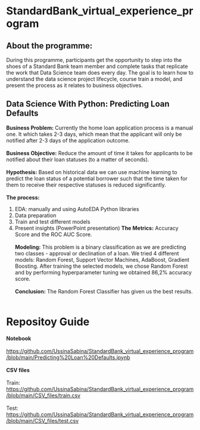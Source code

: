 # StandardBank_virtual_experience_program
## About the programme:
During this programme, participants get the opportunity to step into the shoes of a Standard Bank team member and complete tasks that replicate the work that Data Science team does every day. The goal is to learn how to understand the data science project lifecycle, course train a model, and present the process as it relates to business objectives.
## Data Science With Python: Predicting Loan Defaults
**Business Problem:** Currently the home loan application process is a manual one. It which takes 2-3 days, which mean that the applicant will only be notified after 2-3 days of the application outcome.<br /><br />
**Business Objective:** Reduce the amount of time it takes for applicants to be notified about their loan statuses (to a matter of seconds).<br /><br />
**Hypothesis:** Based on historical data we can use machine learning to predict the loan status of a potential borrower such that the time taken for them to receive their respective statuses is reduced significantly. <br /><br />
**The process:**
1) EDA: manually and using AutoEDA Python libraries
2) Data preparation
3) Train and test different models
4) Present insights (PowerPoint presentation)
**The Metrics:** Accuracy Score and the ROC AUC Score.<br /><br />
**Modeling:** This problem is a binary classification as we are predicting two classes - approval or declination of a loan. We tried 4 different models: Random Forest, Support Vector Machines, AdaBoost, Gradient Boosting. After training the selected models, we chose Random Forest and by performing hyperparameter tuning we obtained 86,2% accuracy score.<br /><br />
**Conclusion:** The Random Forest Classifier has given us the best results.<br /><br />
# Repositoy Guide
**Notebook**<br /><br />
https://github.com/UssinaSabina/StandardBank_virtual_experience_program/blob/main/Predicting%20Loan%20Defaults.ipynb <br /><br />
**CSV files**<br /><br />
Train: https://github.com/UssinaSabina/StandardBank_virtual_experience_program/blob/main/CSV_files/train.csv <br /><br />
Test:  https://github.com/UssinaSabina/StandardBank_virtual_experience_program/blob/main/CSV_files/test.csv <br /><br />
